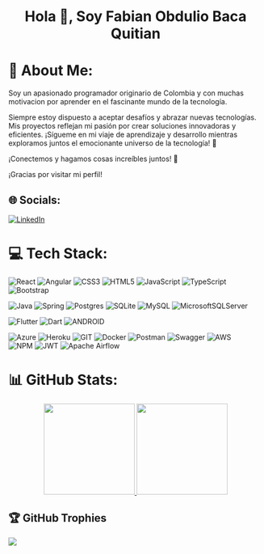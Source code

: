 <div align="center">
<h1 align="center">Hola 👋, Soy Fabian Obdulio Baca Quitian </h1>
</div>

# 💫 About Me:
Soy un apasionado programador originario de Colombia y con muchas motivacion por aprender en el fascinante mundo de la tecnología. 

Siempre estoy dispuesto a aceptar desafíos y abrazar nuevas tecnologías. Mis proyectos reflejan mi pasión por crear soluciones innovadoras y eficientes. ¡Sígueme en mi viaje de aprendizaje y desarrollo mientras exploramos juntos el emocionante universo de la tecnología! 🚀

¡Conectemos y hagamos cosas increíbles juntos! 👋

¡Gracias por visitar mi perfil!


## 🌐 Socials:
[![LinkedIn](https://img.shields.io/badge/LinkedIn-%230077B5.svg?logo=linkedin&logoColor=white)]((https://www.linkedin.com/in/fabian-obdulio-baca-quitian-421461213/)) 

# 💻 Tech Stack:
![React](https://img.shields.io/badge/React-%2320232a.svg?style=flat&logo=react&logoColor=%2361DAFB) 
![Angular](https://img.shields.io/badge/Angular-%23DD0031.svg?style=flat&logo=angular&logoColor=white) 
![CSS3](https://img.shields.io/badge/Css3-%231572B6.svg?style=flat&logo=css3&logoColor=white)
![HTML5](https://img.shields.io/badge/Html5-%23E34F26.svg?style=flat&logo=html5&logoColor=white) 
![JavaScript](https://img.shields.io/badge/Javascript-%23323330.svg?style=flat&logo=javascript&logoColor=%23F7DF1E) 
![TypeScript](https://img.shields.io/badge/Typescript-%23007ACC.svg?style=flat&logo=typescript&logoColor=white) 
![Bootstrap](https://img.shields.io/badge/Bootstrap-%23563D7C.svg?style=flat&logo=bootstrap&logoColor=white) 

![Java](https://img.shields.io/badge/Java-%23ED8B00.svg?style=flat&logo=java&logoColor=white) 
![Spring](https://img.shields.io/badge/Spring-%236DB33F.svg?style=flat&logo=spring&logoColor=white) 
![Postgres](https://img.shields.io/badge/Postgres-%23316192.svg?style=flat&logo=postgresql&logoColor=white) 
![SQLite](https://img.shields.io/badge/Sqlite-%2307405e.svg?style=flat&logo=sqlite&logoColor=white) 
![MySQL](https://img.shields.io/badge/Mysql-%231572B6.svg?style=flat&logo=mysql&logoColor=white) 
![MicrosoftSQLServer](https://img.shields.io/badge/Microsoft%20SQL%20Sever-CC2927?style=flat&logo=microsoft%20sql%20server&logoColor=white) 

![Flutter](https://img.shields.io/badge/Flutter-%2302569B.svg?style=flat&logo=Flutter&logoColor=white) 
![Dart](https://img.shields.io/badge/Dart-%230175C2.svg?style=flat&logo=dart&logoColor=white) 
![ANDROID](https://img.shields.io/badge/Android-%2320232a.svg?style=flat&logo=android&logoColor=%a4c639) 

![Azure](https://img.shields.io/badge/Azure-%230072C6.svg?style=flat&logo=azure-devops&logoColor=white) 
![Heroku](https://img.shields.io/badge/Heroku-%23430098.svg?style=flat&logo=heroku&logoColor=white) 
![GIT](https://img.shields.io/badge/Git-fc6d26?style=flat&logo=git&logoColor=white) 
![Docker](https://img.shields.io/badge/Docker-%230db7ed.svg?style=flat&logo=docker&logoColor=white) 
![Postman](https://img.shields.io/badge/Postman-FF6C37?style=flat&logo=postman&logoColor=white) 
![Swagger](https://img.shields.io/badge/-Swagger-%23Clojure?style=flat&logo=swagger&logoColor=white)
![AWS](https://img.shields.io/badge/AWS-%23FF9900.svg?style=flat&logo=amazon-aws&logoColor=white)  
![NPM](https://img.shields.io/badge/NPM-%23000000.svg?style=flat&logo=npm&logoColor=white) 
![JWT](https://img.shields.io/badge/JWT-black?style=flat&logo=JSON%20web%20tokens) 
![Apache Airflow](https://img.shields.io/badge/Apache%20Airflow-017CEE?style=flat&logo=Apache%20Airflow&logoColor=white) 


# 📊 GitHub Stats:

<p align="center">
<a href="https://github.com/ArisGuimera">
  <img height="180em" src="https://github-readme-stats-eight-theta.vercel.app/api?username=fabianbaca&show_icons=true&theme=algolia&include_all_commits=true&count_private=true"/>
  <img height="180em" src="https://github-readme-stats-eight-theta.vercel.app/api/top-langs/?username=fabianbaca&layout=compact&langs_count=8&theme=algolia"/>
</a>
</p>

## 🏆 GitHub Trophies
![](https://github-profile-trophy.vercel.app/?username=fabianbaca&theme=dark&no-frame=false&no-bg=true&margin-w=4)
